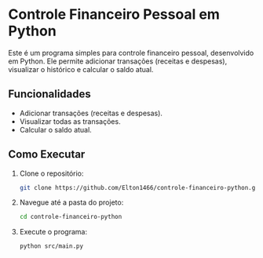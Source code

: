 # Controle Financeiro Pessoal em Python

Este é um programa simples para controle financeiro pessoal, desenvolvido em Python. Ele permite adicionar transações (receitas e despesas), visualizar o histórico e calcular o saldo atual.

## Funcionalidades

- Adicionar transações (receitas e despesas).
- Visualizar todas as transações.
- Calcular o saldo atual.

## Como Executar

1. Clone o repositório:
   ```bash
   git clone https://github.com/Elton1466/controle-financeiro-python.git

2. Navegue até a pasta do projeto:
    ```bash
    cd controle-financeiro-python

3. Execute o programa:  
    ```bash
    python src/main.py   
